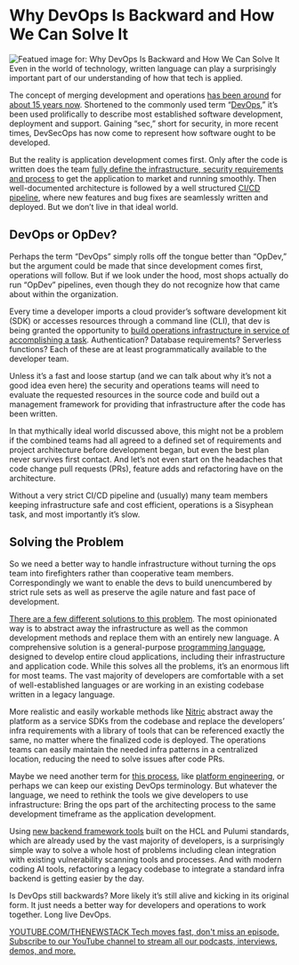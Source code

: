 # Why DevOps Is Backward and How We Can Solve It
![Featued image for: Why DevOps Is Backward and How We Can Solve It](https://cdn.thenewstack.io/media/2024/11/e030a842-devops-1024x586.png)
Even in the world of technology, written language can play a surprisingly important part of our understanding of how that tech is applied.

The concept of merging development and operations [has been around](https://platformengineering.org/talks-library/devops-is-dead-long-live-platform-engineering) for [about 15 years now](https://blog.mindgrub.com/the-rise-and-fall-of-devops). Shortened to the commonly used term “[DevOps](https://thenewstack.io/devops/),” it’s been used prolifically to describe most established software development, deployment and support. Gaining “sec,” short for security, in more recent times, DevSecOps has now come to represent how software ought to be developed.

But the reality is application development comes first. Only after the code is written does the team [fully define the infrastructure, security requirements and process](https://thenewstack.io/platform-teams-automate-infrastructure-requirement-gathering/) to get the application to market and running smoothly. Then well-documented architecture is followed by a well structured [CI/CD pipeline](https://thenewstack.io/ci-cd/), where new features and bug fixes are seamlessly written and deployed. But we don’t live in that ideal world.

## DevOps or OpDev?
Perhaps the term “DevOps” simply rolls off the tongue better than “OpDev,” but the argument could be made that since development comes first, operations will follow. But if we look under the hood, most shops actually do run “OpDev” pipelines, even though they do not recognize how that came about within the organization.

Every time a developer imports a cloud provider’s software development kit (SDK) or accesses resources through a command line (CLI), that dev is being granted the opportunity to [build operations infrastructure in service of accomplishing a task](https://platformengineering.org/talks-library/devops-is-dead-long-live-platform-engineering). Authentication? Database requirements? Serverless functions? Each of these are at least programmatically available to the developer team.

Unless it’s a fast and loose startup (and we can talk about why it’s not a good idea even here) the security and operations teams will need to evaluate the requested resources in the source code and build out a management framework for providing that infrastructure after the code has been written.

In that mythically ideal world discussed above, this might not be a problem if the combined teams had all agreed to a defined set of requirements and project architecture before development began, but even the best plan never survives first contact. And let’s not even start on the headaches that code change pull requests (PRs), feature adds and refactoring have on the architecture.

Without a very strict CI/CD pipeline and (usually) many team members keeping infrastructure safe and cost efficient, operations is a Sisyphean task, and most importantly it’s slow.

## Solving the Problem
So we need a better way to handle infrastructure without turning the ops team into firefighters rather than cooperative team members. Correspondingly we want to enable the devs to build unencumbered by strict rule sets as well as preserve the agile nature and fast pace of development.

[There are a few different solutions to this problem](https://cd.foundation/state-of-cicd-2024/). The most opinionated way is to abstract away the infrastructure as well as the common development methods and replace them with an entirely new language.
A comprehensive solution is a general-purpose [programming language](https://thenewstack.io/programming-languages/), designed to develop entire cloud applications, including their infrastructure and application code. While this solves all the problems, it’s an enormous lift for most teams. The vast majority of developers are comfortable with a set of well-established languages or are working in an existing codebase written in a legacy language.

More realistic and easily workable methods like [Nitric](https://nitric.io?utm_content=inline+mention) abstract away the platform as a service SDKs from the codebase and replace the developers’ infra requirements with a library of tools that can be referenced exactly the same, no matter where the finalized code is deployed. The operations teams can easily maintain the needed infra patterns in a centralized location, reducing the need to solve issues after code PRs.

Maybe we need another term for [this process](https://circleci.com/blog/platform-engineering-devops-at-scale), like [platform engineering](https://platformengineering.org/talks-library/devops-is-dead-long-live-platform-engineering), or perhaps we can keep our existing DevOps terminology. But whatever the language, we need to rethink the tools we give developers to use infrastructure: Bring the ops part of the architecting process to the same development timeframe as the application development.

Using [new backend framework tools](https://nitric.io/blog/nitric-is-terraform) built on the HCL and Pulumi standards, which are already used by the vast majority of developers, is a surprisingly simple way to solve a whole host of problems including clean integration with existing vulnerability scanning tools and processes. And with modern coding AI tools, refactoring a legacy codebase to integrate a standard infra backend is getting easier by the day.

Is DevOps still backwards? More likely it’s still alive and kicking in its original form. It just needs a better way for developers and operations to work together. Long live DevOps.

[
YOUTUBE.COM/THENEWSTACK
Tech moves fast, don't miss an episode. Subscribe to our YouTube
channel to stream all our podcasts, interviews, demos, and more.
](https://youtube.com/thenewstack?sub_confirmation=1)